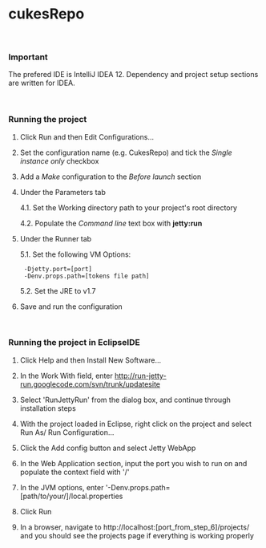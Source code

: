 cukesRepo
=========

<br/>


### Important

The prefered IDE is IntelliJ IDEA 12. Dependency and project setup sections are written for IDEA.

<br/>


### Running the project

1. Click Run and then Edit Configurations…

2. Set the configuration name (e.g. CukesRepo) and tick the *Single instance only* checkbox

3. Add a *Make* configuration to the *Before launch* section

4. Under the Parameters tab

    4.1. Set the Working directory path to your project's root directory

    4.2. Populate the *Command line* text box with **jetty:run**

5. Under the Runner tab
    
    5.1. Set the following VM Options:
    
        -Djetty.port=[port]
        -Denv.props.path=[tokens file path]
        
    5.2. Set the JRE to v1.7

6. Save and run the configuration

<br/>

### Running the project in EclipseIDE

1. Click Help and then Install New Software...

2. In the Work With field, enter http://run-jetty-run.googlecode.com/svn/trunk/updatesite

3. Select 'RunJettyRun' from the dialog box, and continue through installation steps

4. With the project loaded in Eclipse, right click on the project and select Run As/ Run Configuration...

5. Click the Add config button and select Jetty WebApp

6. In the Web Application section, input the port you wish to run on and populate the context field with '/'

7. In the JVM options, enter '-Denv.props.path=[path/to/your/]/local.properties

8. Click Run

9. In a browser, navigate to http://localhost:[port_from_step_6]/projects/ and you should see the projects page if everything is working properly

</br>


